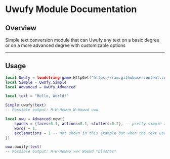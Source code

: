 # Uwufy Module Documentation

## Overview
Simple text conversion module that can Uwufy any text on a basic degree or on a more advanced degree with customizable options

---

## Usage
```lua
local Uwufy = loadstring(game:HttpGet("https://raw.githubusercontent.com/IdkRandomUsernameok/PublicModules/refs/heads/main/Modules/Uwufy.lua"))()
local Simple = UwUfy.Simple
local Advanced = UwUfy.Advanced

local text = "Hello, World!"

Simple.uwufy(text)
-- Possible output: H-H-Hewwo W-Wowwd uwu

local uwu = Advanced:new({
    spaces = {faces=0.1, actions=0.1, stutters=0.2}, -- pretty simple to understand .1 = 10% .2 = 20% 1 = 100%
    words = 1,
    exclamations = 1 -- not shown in this example but when the text uses like ! or ? it can change to any of these possible ones: "!?", "?!!", "?!?1", "!!11", "?!?!"
})

uwu:uwuify(text)
-- Possible output: H-H-Hewwo >w< Wowwd *blushes*
